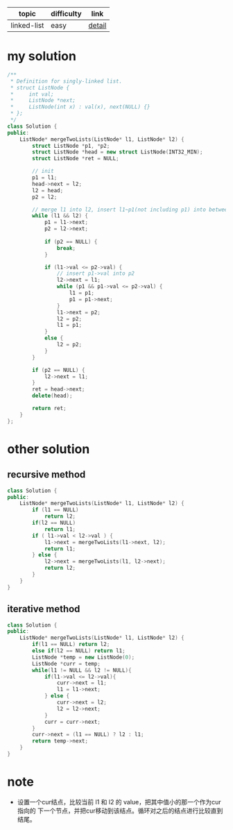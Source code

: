| topic | difficulty | link |
| ---   | ---        | ---  |
| linked-list | easy | [detail](https://leetcode.com/problems/merge-two-sorted-lists/) |

# my solution
```c++
/**
 * Definition for singly-linked list.
 * struct ListNode {
 *     int val;
 *     ListNode *next;
 *     ListNode(int x) : val(x), next(NULL) {}
 * };
 */
class Solution {
public:
	ListNode* mergeTwoLists(ListNode* l1, ListNode* l2) {
		struct ListNode *p1, *p2;
		struct ListNode *head = new struct ListNode(INT32_MIN);
		struct ListNode *ret = NULL;

		// init
		p1 = l1;
		head->next = l2;
		l2 = head;
		p2 = l2;

		// merge l1 into l2, insert l1~p1(not including p1) into between l2 and p2.
		while (l1 && l2) {
			p1 = l1->next;
			p2 = l2->next;
			
			if (p2 == NULL) {
				break;
			}

			if (l1->val <= p2->val) {
				// insert p1->val into p2
				l2->next = l1;
				while (p1 && p1->val <= p2->val) {
					l1 = p1;
					p1 = p1->next;
				}
				l1->next = p2;
				l2 = p2;
				l1 = p1;
			}
			else {
				l2 = p2;
			}
		}

		if (p2 == NULL) {
			l2->next = l1;
		}
		ret = head->next;
		delete(head);

		return ret;
	}
};
```

# other solution
## recursive method
```c++
class Solution {
public:
	ListNode* mergeTwoLists(ListNode* l1, ListNode* l2) {
		if (l1 == NULL)
            return l2;
		if(l2 == NULL)
            return l1;
		if ( l1->val < l2->val ) {
			l1->next = mergeTwoLists(l1->next, l2);
			return l1;
		} else {
			l2->next = mergeTwoLists(l1, l2->next);
			return l2;
		}
    }
}
```

## iterative method
```c++
class Solution {
public:
	ListNode* mergeTwoLists(ListNode* l1, ListNode* l2) {
        if(l1 == NULL) return l2;
        else if(l2 == NULL) return l1;
        ListNode *temp = new ListNode(0);
        ListNode *curr = temp;
        while(l1 != NULL && l2 != NULL){
            if(l1->val <= l2->val){
                curr->next = l1;
                l1 = l1->next;
            } else {
                curr->next = l2;
                l2 = l2->next;
            }
            curr = curr->next;
        }
        curr->next = (l1 == NULL) ? l2 : l1;
        return temp->next;
    }
}
```

# note
- 设置一个cur结点，比较当前 l1 和 l2 的 value，把其中值小的那一个作为cur指向的
  下一个节点，并把cur移动到该结点。循环对之后的结点进行比较直到结尾。